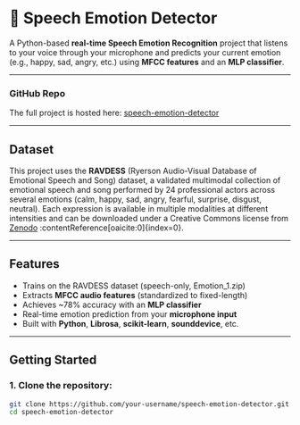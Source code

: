 # 🎤 Speech Emotion Detector  

A Python-based **real-time Speech Emotion Recognition** project that listens to your voice through your microphone and predicts your current emotion (e.g., happy, sad, angry, etc.) using **MFCC features** and an **MLP classifier**.

---

###  GitHub Repo

The full project is hosted here: [speech-emotion-detector](https://github.com/your-username/speech-emotion-detector)

---

##  Dataset

This project uses the **RAVDESS** (Ryerson Audio-Visual Database of Emotional Speech and Song) dataset, a validated multimodal collection of emotional speech and song performed by 24 professional actors across several emotions (calm, happy, sad, angry, fearful, surprise, disgust, neutral). Each expression is available in multiple modalities at different intensities and can be downloaded under a Creative Commons license from [Zenodo](https://zenodo.org/records/1188976) :contentReference[oaicite:0]{index=0}.

---

##  Features
-  Trains on the RAVDESS dataset (speech-only, Emotion_1.zip)
-  Extracts **MFCC audio features** (standardized to fixed-length)
-  Achieves ~78% accuracy with an **MLP classifier**
-  Real-time emotion prediction from your **microphone input**
-  Built with **Python**, **Librosa**, **scikit-learn**, **sounddevice**, etc.

---

##  Getting Started

### 1. Clone the repository:
```bash
git clone https://github.com/your-username/speech-emotion-detector.git
cd speech-emotion-detector
